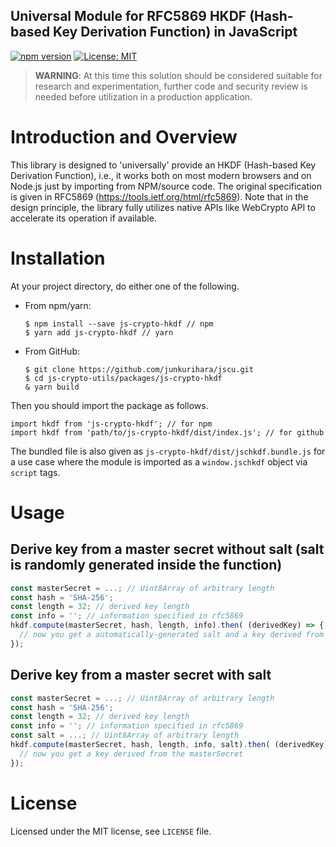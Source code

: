 Universal Module for RFC5869 HKDF (Hash-based Key Derivation Function) in JavaScript
--
[![npm version](https://badge.fury.io/js/js-crypto-hkdf.svg)](https://badge.fury.io/js/js-crypto-hkdf)
[![License: MIT](https://img.shields.io/badge/License-MIT-yellow.svg)](https://opensource.org/licenses/MIT)

> **WARNING**: At this time this solution should be considered suitable for research and experimentation, further code and security review is needed before utilization in a production application.

# Introduction and Overview
This library is designed to 'universally' provide an HKDF (Hash-based Key Derivation Function), i.e., it works both on most modern browsers and on Node.js just by importing from NPM/source code. The original specification is given in RFC5869 (https://tools.ietf.org/html/rfc5869). Note that in the design principle, the library fully utilizes native APIs like WebCrypto API to accelerate its operation if available.

# Installation

At your project directory, do either one of the following.

- From npm/yarn:
  ```shell
  $ npm install --save js-crypto-hkdf // npm
  $ yarn add js-crypto-hkdf // yarn
  ```
- From GitHub:
  ```shell
  $ git clone https://github.com/junkurihara/jscu.git
  $ cd js-crypto-utils/packages/js-crypto-hkdf
  & yarn build
  ```

Then you should import the package as follows.

```shell
import hkdf from 'js-crypto-hkdf'; // for npm
import hkdf from 'path/to/js-crypto-hkdf/dist/index.js'; // for github
```

The bundled file is also given as `js-crypto-hkdf/dist/jschkdf.bundle.js` for a use case where the module is imported as a `window.jschkdf` object via `script` tags.


# Usage

## Derive key from a master secret without salt (salt is randomly generated inside the function)

```javascript
const masterSecret = ...; // Uint8Array of arbitrary length
const hash = 'SHA-256';
const length = 32; // derived key length
const info = ''; // information specified in rfc5869
hkdf.compute(masterSecret, hash, length, info).then( (derivedKey) => {
  // now you get a automatically-generated salt and a key derived from the masterSecret.
});
```

## Derive key from a master secret with salt

```javascript
const masterSecret = ...; // Uint8Array of arbitrary length
const hash = 'SHA-256';
const length = 32; // derived key length
const info = ''; // information specified in rfc5869
const salt = ...; // Uint8Array of arbitrary length
hkdf.compute(masterSecret, hash, length, info, salt).then( (derivedKey) => {
  // now you get a key derived from the masterSecret
});
```

# License

Licensed under the MIT license, see `LICENSE` file.

